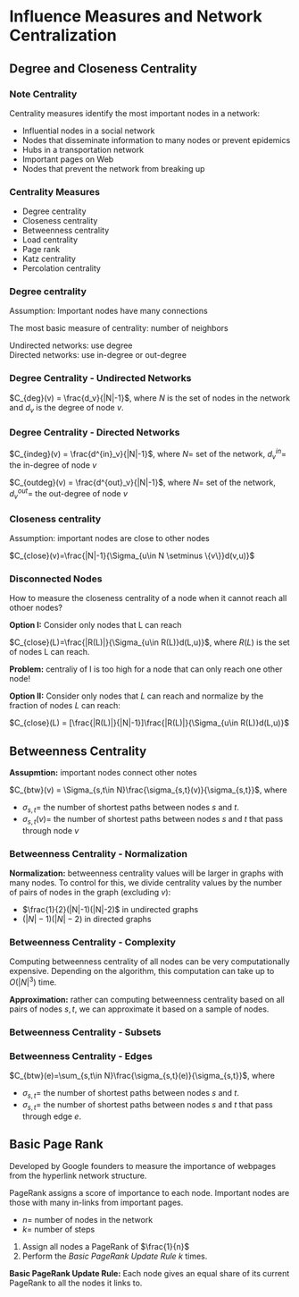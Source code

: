 # Influence Measures and Network Centralization
## Degree and Closeness Centrality
### Note Centrality
Centrality measures identify the most important nodes in a network:
- Influential nodes in a social network
- Nodes that disseminate information to many nodes or prevent epidemics
- Hubs in a transportation network
- Important pages on Web
- Nodes that prevent the network from breaking up
### Centrality Measures
- Degree centrality
- Closeness centrality
- Betweenness centrality
- Load centrality
- Page rank
- Katz centrality
- Percolation centrality
### Degree centrality
Assumption: Important nodes have many connections

The most basic measure of centrality: number of neighbors

Undirected networks: use degree <br>
Directed networks: use in-degree or out-degree

### Degree Centrality - Undirected Networks
$C_{deg}(v) = \frac{d_v}{|N|-1}$, where $N$ is the set of nodes in the network and $d_v$ is the degree of node $v$.

### Degree Centrality - Directed Networks
$C_{indeg}(v) = \frac{d^{in}_v}{|N|-1}$, where $N =$ set of the network, $d^{in}_v =$ the in-degree of node $v$

$C_{outdeg}(v) = \frac{d^{out}_v}{|N|-1}$, where $N =$ set of the network, $d^{out}_v =$ the out-degree of node $v$

### Closeness centrality
Assumption: important nodes are close to other nodes

$C_{close}(v)=\frac{|N|-1}{\Sigma_{u\in N \setminus \{v\}}d(v,u)}$

### Disconnected Nodes
How to measure the closeness centrality of a node when it cannot reach all othoer nodes?

**Option I:** Consider only nodes that L can reach

$C_{close}(L)=\frac{|R(L)|}{\Sigma_{u\in R(L)}d(L,u)}$, where $R(L)$ is the set of nodes L can reach.

**Problem:** centraliy of I is too high for a node that can only reach one other node!

**Option II:** Consider only nodes that $L$ can reach and normalize by the fraction of nodes $L$ can reach:

$C_{close}(L) = [\frac{|R(L)|}{|N|-1}]\frac{|R(L)|}{\Sigma_{u\in R(L)}d(L,u)}$

## Betweenness Centrality
**Assupmtion:** important nodes connect other notes

$C_{btw}(v) = \Sigma_{s,t\in N}\frac{\sigma_{s,t}(v)}{\sigma_{s,t}}$, where 
- $\sigma_{s,t} =$ the number of shortest paths between nodes $s$ and $t$.
- $\sigma_{s,t}(v) =$ the number of shortest paths between nodes $s$ and $t$ that pass through node $v$

### Betweenness Centrality - Normalization
**Normalization:** betweenness centrality values will be larger in graphs with many nodes. To control for this, we divide centrality values by the number of pairs of nodes in the graph (excluding $v$):
- $\frac{1}{2}(|N|-1)(|N|-2)$ in undirected graphs
- $(|N|-1)(|N|-2)$ in directed graphs

### Betweenness Centrality - Complexity
Computing betweenness centrality of all nodes can be very computationally expensive. Depending on the algorithm, this computation can take up to $O(|N|^3)$ time.

**Approximation:** rather can computing betweenness centrality based on all pairs of nodes $s,t$, we can approximate it based on a sample of nodes.

### Betweenness Centrality - Subsets

### Betweenness Centrality - Edges
$C_{btw}(e)=\sum_{s,t\in N}\frac{\sigma_{s,t}(e)}{\sigma_{s,t}}$, where
- $\sigma_{s,t}=$ the number of shortest paths between nodes $s$ and $t$.
- $\sigma_{s,t}=$ the number of shortest paths between nodes $s$ and $t$ that pass through edge $e$.

## Basic Page Rank
Developed by Google founders to measure the importance of webpages from the hyperlink network structure.

PageRank assigns a score of importance to each node. Important nodes are those with many in-links from important pages.

- $n=$ number of nodes in the network
- $k=$ number of steps

1. Assign all nodes a PageRank of $\frac{1}{n}$
2. Perform the *Basic PageRank Update Rule* $k$ times.

**Basic PageRank Update Rule:** Each node gives an equal share of its current PageRank to all the nodes it links to.

